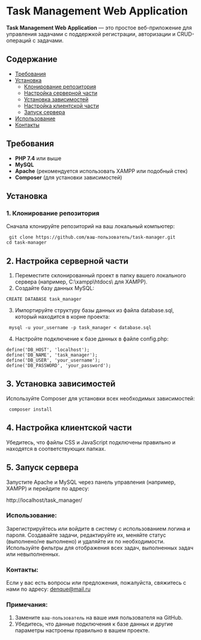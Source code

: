 
# Task Management Web Application

**Task Management Web Application** — это простое веб-приложение для управления задачами с поддержкой регистрации, авторизации и CRUD-операций с задачами.

##  Содержание

- [Требования](#требования)
- [Установка](#установка)
  - [Клонирование репозитория](#1-клонирование-репозитория)
  - [Настройка серверной части](#2-настройка-серверной-части)
  - [Установка зависимостей](#3-установка-зависимостей)
  - [Настройка клиентской части](#4-настройка-клиентской-части)
  - [Запуск сервера](#5-запуск-сервера)
- [Использование](#использование)
- [Контакты](#контакты)

##  Требования

- **PHP 7.4** или выше
- **MySQL**
- **Apache** (рекомендуется использовать XAMPP или подобный стек)
- **Composer** (для установки зависимостей)

##  Установка


### 1. Клонирование репозитория

Сначала клонируйте репозиторий на ваш локальный компьютер:
```
 git clone https://github.com/ваш-пользователь/task-manager.git
cd task-manager
```

## 2.  Настройка серверной части

1. Переместите склонированный проект в папку вашего локального сервера (например, C:\xampp\htdocs\ для XAMPP).
2. Создайте базу данных MySQL:

```CREATE DATABASE task_manager ```


3. Импортируйте структуру базы данных из файла database.sql, который находится в корне проекта:
   
``` mysql -u your_username -p task_manager < database.sql```



4. Настройте подключение к базе данных в файле config.php:

```
define('DB_HOST', 'localhost');
define('DB_NAME', 'task_manager');
define('DB_USER', 'your_username');
define('DB_PASSWORD', 'your_password');
```

## 3. Установка зависимостей
Используйте Composer для установки всех необходимых зависимостей:

``` composer install```


## 4. Настройка клиентской части
Убедитесь, что файлы CSS и JavaScript подключены правильно и находятся в соответствующих папках.

## 5. Запуск сервера
Запустите Apache и MySQL через панель управления (например, XAMPP) и перейдите по адресу:

http://localhost/task_manager/

### Использование:

Зарегистрируйтесь или войдите в систему с использованием логина и пароля.
Создавайте задачи, редактируйте их, меняйте статус (выполнено/не выполнено) и удаляйте их по необходимости.
Используйте фильтры для отображения всех задач, выполненных задач или невыполненных.

### Контакты: 
Если у вас есть вопросы или предложения, пожалуйста, свяжитесь с нами по адресу: denque@mail.ru

### Примечания:
1. Замените `ваш-пользователь` на ваше имя пользователя на GitHub.
2. Убедитесь, что данные подключения к базе данных и другие параметры настроены правильно в вашем проекте.
